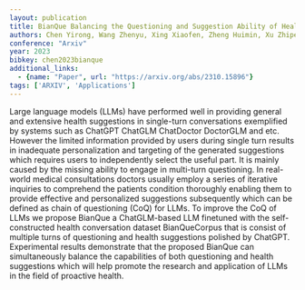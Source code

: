 ```yaml
---
layout: publication
title: BianQue Balancing the Questioning and Suggestion Ability of Health LLMs with Multi-turn Health Conversations Polished by ChatGPT
authors: Chen Yirong, Wang Zhenyu, Xing Xiaofen, Zheng Huimin, Xu Zhipei, Fang Kai, Wang Junhong, Li Sihang, Wu Jieling, Liu Qi, Xu Xiangmin
conference: "Arxiv"
year: 2023
bibkey: chen2023bianque
additional_links:
  - {name: "Paper", url: "https://arxiv.org/abs/2310.15896"}
tags: ['ARXIV', 'Applications']
---
```

Large language models (LLMs) have performed well in providing general and extensive health suggestions in single-turn conversations exemplified by systems such as ChatGPT ChatGLM ChatDoctor DoctorGLM and etc. However the limited information provided by users during single turn results in inadequate personalization and targeting of the generated suggestions which requires users to independently select the useful part. It is mainly caused by the missing ability to engage in multi-turn questioning. In real-world medical consultations doctors usually employ a series of iterative inquiries to comprehend the patients condition thoroughly enabling them to provide effective and personalized suggestions subsequently which can be defined as chain of questioning (CoQ) for LLMs. To improve the CoQ of LLMs we propose BianQue a ChatGLM-based LLM finetuned with the self-constructed health conversation dataset BianQueCorpus that is consist of multiple turns of questioning and health suggestions polished by ChatGPT. Experimental results demonstrate that the proposed BianQue can simultaneously balance the capabilities of both questioning and health suggestions which will help promote the research and application of LLMs in the field of proactive health.
